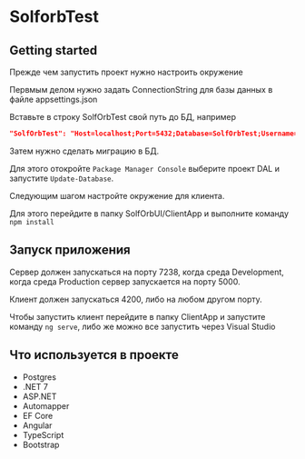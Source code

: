 # SolforbTest
## Getting started

Прежде чем запустить проект нужно настроить окружение

Первмым делом нужно задать ConnectionString для базы данных
в файле appsettings.json

Вставьте в строку SolfOrbTest свой путь до БД, например

```json 
"SolfOrbTest": "Host=localhost;Port=5432;Database=SolfOrbTest;Username=postgres;Password=1015"
```

Затем нужно сделать миграцию в БД.

Для этого отокройте `Package Manager Console` выберите проект DAL и запустите `Update-Database`.

Следующим шагом настройте окружение для клиента.

Для этого перейдите в папку SolfOrbUI/ClientApp и выполните команду `npm install`

## Запуск приложения

Сервер должен запускаться на порту 7238, когда среда Development, когда среда Production сервер запускается на порту 5000.

Клиент должен запускаться 4200, либо на любом другом порту.

Чтобы запустить клиент перейдите в папку ClientApp и запустите команду `ng serve`, либо же можно все запустить через Visual Studio

## Что используется в проекте

- Postgres
- .NET 7  
- ASP.NET  
- Automapper  
- EF Core  
- Angular  
- TypeScript  
- Bootstrap  
